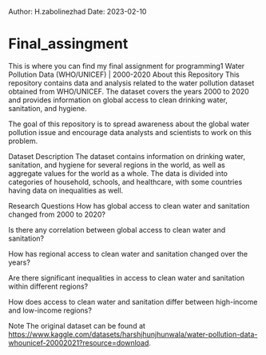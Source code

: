 Author:            H.zabolinezhad
Date:              2023-02-10
  
# Final_assingment
This is where you can find my final assignment for programming1
Water Pollution Data (WHO/UNICEF) | 2000-2020
About this Repository
This repository contains data and analysis related to the water pollution dataset obtained from WHO/UNICEF. The dataset covers the years 2000 to 2020 and provides information on global access to clean drinking water, sanitation, and hygiene.

The goal of this repository is to spread awareness about the global water pollution issue and encourage data analysts and scientists to work on this problem.

Dataset Description
The dataset contains information on drinking water, sanitation, and hygiene for several regions in the world, as well as aggregate values for the world as a whole. The data is divided into categories of household, schools, and healthcare, with some countries having data on inequalities as well.

Research Questions
How has global access to clean water and sanitation changed from 2000 to 2020?

Is there any correlation between global access to clean water and sanitation?

How has regional access to clean water and sanitation changed over the years?

Are there significant inequalities in access to clean water and sanitation within different regions?

How does access to clean water and sanitation differ between high-income and low-income regions?

Note
The original dataset can be found at https://www.kaggle.com/datasets/harshjhunjhunwala/water-pollution-data-whounicef-20002021?resource=download.
